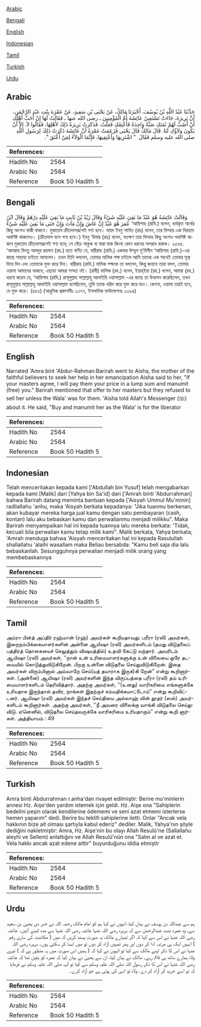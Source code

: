 [Arabic](#arabic)

[Bengali](#bengali)

[English](#english)

[Indonesian](#indonesian)

[Tamil](#tamil)

[Turkish](#turkish)

[Urdu](#urdu)

## Arabic


<div dir="rtl" lang="ar" style={{fontSize:'larger',backgroundColor:'#f8f9fa',padding:20}}>
حَدَّثَنَا عَبْدُ اللَّهِ بْنُ يُوسُفَ، أَخْبَرَنَا مَالِكٌ، عَنْ يَحْيَى بْنِ سَعِيدٍ، عَنْ عَمْرَةَ بِنْتِ عَبْدِ الرَّحْمَنِ، أَنَّ بَرِيرَةَ، جَاءَتْ تَسْتَعِينُ عَائِشَةَ أُمَّ الْمُؤْمِنِينَ ـ رضى الله عنها ـ فَقَالَتْ لَهَا إِنْ أَحَبَّ أَهْلُكِ أَنْ أَصُبَّ لَهُمْ ثَمَنَكِ صَبَّةً وَاحِدَةً فَأُعْتِقَكِ فَعَلْتُ‏.‏ فَذَكَرَتْ بَرِيرَةُ ذَلِكَ لأَهْلِهَا، فَقَالُوا لاَ‏.‏ إِلاَّ أَنْ يَكُونَ وَلاَؤُكِ لَنَا‏.‏ قَالَ مَالِكٌ قَالَ يَحْيَى فَزَعَمَتْ عَمْرَةُ أَنَّ عَائِشَةَ ذَكَرَتْ ذَلِكَ لِرَسُولِ اللَّهِ صلى الله عليه وسلم فَقَالَ ‏ "‏ اشْتَرِيهَا وَأَعْتِقِيهَا، فَإِنَّمَا الْوَلاَءُ لِمَنْ أَعْتَقَ ‏"‏‏.‏
</div>
<div style={{backgroundColor:'#f8f9fa',padding:20, marginBottom: 10}}><table> <thead> <tr> <th>References:</th> <th></th> </tr> </thead> <tbody><tr><td>Hadith No</td><td>2564</td></tr><tr><td>Arabic No</td><td>2564</td></tr><tr><td>Reference</td><td>Book 50 Hadith 5</td></tr></tbody></table></div>

## Bengali


<div dir="ltr" lang="bn" style={{fontSize:'larger',backgroundColor:'#f8f9fa',padding:20}}>
وَقَالَتْ عَائِشَةُ هُوَ عَبْدٌ مَا بَقِيَ عَلَيْهِ شَيْءٌ وَقَالَ زَيْدُ بْنُ ثَابِتٍ مَا بَقِيَ عَلَيْهِ دِرْهَمٌ وَقَالَ ابْنُ عُمَرَ هُوَ عَبْدٌ إِنْ عَاشَ وَإِنْ مَاتَ وَإِنْ جَنَى مَا بَقِيَ عَلَيْهِ شَيْءٌ ‘আয়িশাহ (রাযি.) বলেন, ধার্যকৃত অর্থের কিছু অংশও বাকী থাকবে। মুকাতাব ক্রীতদাসরূপেই গণ্য হবে। যায়দ ইবনু সাবিত (রাঃ) বলেন, তার যিম্মায় এক দিরহাম অবশিষ্ট থাকলেও। (ক্রীতদাস বলে গণ্য হবে।) ইবনু ‘উমার (রাঃ) বলেন, যতক্ষণ তার যিম্মায় কিছু অংশও অবশিষ্ট থাকবে মুকাতাব ক্রীতদাসরূপেই গণ্য হবে; সে বেঁচে থাকুক বা মারা যাক কিংবা কোন ধরনের অপরাধ করুক। ২৫৬৪. ‘আমরাহ বিনতু আবদুর রহমান (রহ.) হতে বর্ণিত যে, বারীরাহ (রাযি.) একবার উম্মুল মু’মিনীন ‘আয়িশাহ (রাযি.)-এর কাছে সাহায্য চাইতে আসলেন। তখন তিনি বললেন, তোমার মালিক পক্ষ চাইলে আমি তাদের এক সাথেই তোমার মূল্য দিয়ে দিব এবং তোমাকে মুক্ত করে দিব। বারীরাহ (রাযি.) মালিক পক্ষকে তা বললেন, কিন্তু জবাবে তারা বলল, তোমার ওয়ালা আমাদের থাকবে; এছাড়া আমরা সম্মত নই। (রাবী) মালিক (রহ.) বলেন, ইয়াহ্ইয়া (রহ.) বলেন, আমরা (রহ.) ধারণা করেন যে, ‘আয়িশাহ (রাযি.) রাসূলুল্লাহ সাল্লাল্লাহু আলাইহি ওয়াসাল্লাম -এর কাছে তা উত্থাপন করেছিলেন, তখন রাসূলুল্লাহ সাল্লাল্লাহু আলাইহি ওয়াসাল্লাম বলেছিলেন, তুমি তাকে খরিদ করে মুক্ত করে দাও। কেননা, ওয়ালা তারই হবে, যে মুক্ত করে। (৪৫৬) (আধুনিক প্রকাশনীঃ ২৩৭৭, ইসলামিক ফাউন্ডেশনঃ ২৩৯৪)
</div>
<div style={{backgroundColor:'#f8f9fa',padding:20, marginBottom: 10}}><table> <thead> <tr> <th>References:</th> <th></th> </tr> </thead> <tbody><tr><td>Hadith No</td><td>2564</td></tr><tr><td>Arabic No</td><td>2564</td></tr><tr><td>Reference</td><td>Book 50 Hadith 5</td></tr></tbody></table></div>

## English


<div dir="ltr" lang="en" style={{fontSize:'larger',backgroundColor:'#f8f9fa',padding:20}}>
Narrated 'Amra bint 'Abdur-Rahman:Barirah went to Aisha, the mother of the faithful believers to seek her help in her emancipation Aisha said to her, "If your masters agree, I will pay them your price in a lump sum and manumit (free) you." Barirah mentioned that offer to her masters but they refused to sell her unless the Wala' was for them. 'Aisha told Allah's Messenger (ﷺ) about it. He said, "Buy and manumit her as the Wala' is for the liberator
</div>
<div style={{backgroundColor:'#f8f9fa',padding:20, marginBottom: 10}}><table> <thead> <tr> <th>References:</th> <th></th> </tr> </thead> <tbody><tr><td>Hadith No</td><td>2564</td></tr><tr><td>Arabic No</td><td>2564</td></tr><tr><td>Reference</td><td>Book 50 Hadith 5</td></tr></tbody></table></div>

## Indonesian


<div dir="ltr" lang="id" style={{fontSize:'larger',backgroundColor:'#f8f9fa',padding:20}}>
Telah menceritakan kepada kami ['Abdullah bin Yusuf] telah mengabarkan kepada kami [Malik] dari [Yahya bin Sa'id] dari ['Amrah binti 'Abdurrahman] bahwa Barirah datang meminta bantuan kepada ['Aisyah Ummul Mu'minin] radliallahu 'anhu, maka 'Aisyah berkata kepadanya: "Jika tuanmu berkenan, akan kubayar mereka harga jual kamu dengan satu pembayaran (cash, kontan) lalu aku bebaskan kamu dan perwalianmu menjadi milikku". Maka Barirah menyampaikan hal ini kepada tuannya lalu mereka berkata: 'Tidak, kecuali bila perwalian kamu tetap milik kami". Malik berkata, Yahya berkata; 'Amrah menduga bahwa 'Aisyah menceritakan hal ini kepada Rasulullah shallallahu 'alaihi wasallam maka Beliau bersabda: "Kamu beli saja dia lalu bebaskanlah. Sesungguhnya perwalian menjadi milik orang yang membebaskannya
</div>
<div style={{backgroundColor:'#f8f9fa',padding:20, marginBottom: 10}}><table> <thead> <tr> <th>References:</th> <th></th> </tr> </thead> <tbody><tr><td>Hadith No</td><td>2564</td></tr><tr><td>Arabic No</td><td>2564</td></tr><tr><td>Reference</td><td>Book 50 Hadith 5</td></tr></tbody></table></div>

## Tamil


<div dir="ltr" lang="ta" style={{fontSize:'larger',backgroundColor:'#f8f9fa',padding:20}}>
அம்ரா பின்த் அப்திர் ரஹ்மான் (ரஹ்) அவர்கள் கூறியதாவது: பரீரா (ரலி) அவர்கள், இறைநம்பிக்கையாளர்களின் அன்னை ஆயிஷா (ரலி) அவர்களிடம் (தமது விடுதலைப் பத்திரத் தொகையைச் செலுத்தும் விஷயத்தில்) உதவி கேட்டு வந்தார். அவரிடம் ஆயிஷா (ரலி) அவர்கள், ‘‘நான் உன் உரிமையாளர்களுக்கு உன் விலையை ஒரே தடவையில் கொடுத்துவிடுகிறேன். பிறகு உன்னை விடுதலை செய்துவிடுகிறேன். இதை அவர்கள் விரும்பினால் அவ்வாறே செய்(யத் தயாராக இருக்)கி றேன்” என்று கூறினார்கள். (அன்னை) ஆயிஷா (ரலி) அவர்களின் இந்த விருப்பத்தை பரீரா (ரலி) தம் உரிமையாளர்களிடம் தெரிவித்தார். அதற்கு அவர்கள், ‘‘(உனது) வாரிசுரிமை எங்களுக்கே உரியதாக இருந்தால் தவிர, நாங்கள் இதற்குச் சம்மதிக்கமாட்டோம்” என்று கூறிவிட்டனர். ஆயிஷா (ரலி) அவர்கள் இந்தச் செய்தியை அல்லாஹ் வின் தூதர் (ஸல்) அவர்களிடம் கூறினார்கள். அதற்கு அவர்கள், ‘‘நீ அவரை விலைக்கு வாங்கி விடுதலை செய்துவிடு. ஏனெனில், விடுதலை செய்தவருக்கே வாரிசுரிமை உரியதாகும்” என்று கூறி னார்கள். அத்தியாயம் : 49
</div>
<div style={{backgroundColor:'#f8f9fa',padding:20, marginBottom: 10}}><table> <thead> <tr> <th>References:</th> <th></th> </tr> </thead> <tbody><tr><td>Hadith No</td><td>2564</td></tr><tr><td>Arabic No</td><td>2564</td></tr><tr><td>Reference</td><td>Book 50 Hadith 5</td></tr></tbody></table></div>

## Turkish


<div dir="ltr" lang="tr" style={{fontSize:'larger',backgroundColor:'#f8f9fa',padding:20}}>
Amra binti Abdurrahman r.anha'dan rivayet edilmiştir: Berire mu'minlerin annesi Hz. Aişe'den yardım istemek için geldi. Hz. Aişe ona "Sahiplerin bedelini peşin olarak kendilerine ödememi ve seni azat etmemi isterlerse hemen yaparım" dedi. Berire bu teklifi sahiplerine iletti. Onlar "Ancak vela hakkının bize ait olması şartıyla kabul ederiz" dediler. Malik, Yahya'nın şöyle dediğini nakletmiştir: Amra, Hz. Aişe'nin bu olayı Allah Resulü'ne (Sallallahu aleyhi ve Sellem) anlattığını ve Allah Resulü'nün ona "Satın al ve azat et. Vela hakkı ancak azat edene aittir" buyurduğunu iddia etmiştir
</div>
<div style={{backgroundColor:'#f8f9fa',padding:20, marginBottom: 10}}><table> <thead> <tr> <th>References:</th> <th></th> </tr> </thead> <tbody><tr><td>Hadith No</td><td>2564</td></tr><tr><td>Arabic No</td><td>2564</td></tr><tr><td>Reference</td><td>Book 50 Hadith 5</td></tr></tbody></table></div>

## Urdu


<div dir="rtl" lang="ur" style={{fontSize:'larger',backgroundColor:'#f8f9fa',padding:20}}>
ہم سے عبداللہ بن یوسف نے بیان کیا، انہوں نے کہا ہم کو امام مالک رحمہ اللہ نے خبر دی یحییٰ بن سعید سے، وہ عمرہ بنت عبدالرحمٰن سے کہ بریرہ رضی اللہ عنہا عائشہ رضی اللہ عنہا سے مدد لینے آئیں۔ عائشہ رضی اللہ عنہا نے اس سے کہا کہ اگر تمہارے مالک یہ صورت پسند کریں کہ میں ( مکاتبت کی ساری رقم ) انہیں ایک ہی مرتبہ ادا کر دوں اور پھر تمہیں آزاد کر دوں تو میں ایسا کر سکتی ہوں۔ بریرہ رضی اللہ عنہا نے اس کا ذکر اپنے مالک سے کیا تو انہوں نے کہا کہ ( ہمیں اس صورت میں یہ منظور ہے کہ ) تیری ولاء ہمارے ساتھ ہی قائم رہے۔ مالک نے بیان کیا، ان سے یحییٰ نے بیان کیا کہ عمرہ کو یقین تھا کہ عائشہ رضی اللہ عنہا نے اس کا ذکر رسول اللہ صلی اللہ علیہ وسلم سے کیا تو آپ صلی اللہ علیہ وسلم نے فرمایا کہ تو اسے خرید کر آزاد کر دے۔ ولاء تو اسی کی ہوتی ہے جو آزاد کرے۔
</div>
<div style={{backgroundColor:'#f8f9fa',padding:20, marginBottom: 10}}><table> <thead> <tr> <th>References:</th> <th></th> </tr> </thead> <tbody><tr><td>Hadith No</td><td>2564</td></tr><tr><td>Arabic No</td><td>2564</td></tr><tr><td>Reference</td><td>Book 50 Hadith 5</td></tr></tbody></table></div>